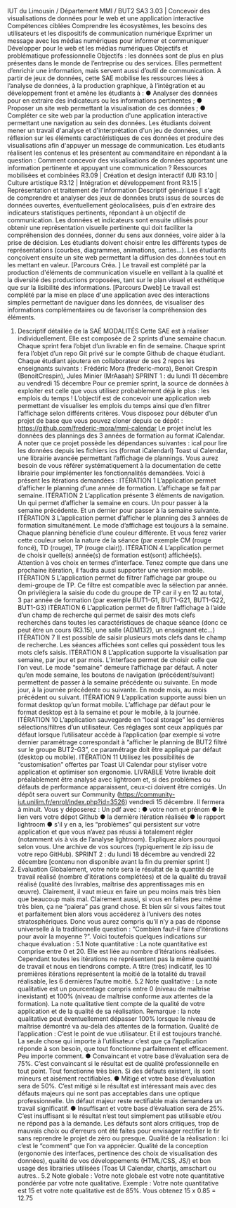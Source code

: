 IUT du Limousin / Département MMI / BUT2
SA3 3.03 | Concevoir des visualisations de données
pour le web et une application interactive
Compétences ciblées
Comprendre les écosystèmes, les besoins des utilisateurs et les dispositifs de communication numérique
Exprimer un message avec les médias numériques pour informer et communiquer
Développer pour le web et les médias numériques
Objectifs et problématique professionnelle
Objectifs : les données sont de plus en plus présentes dans le monde de l’entreprise ou des services.
Elles permettent d’enrichir une information, mais servent aussi d’outil de communication.
A partir de jeux de données, cette SAE mobilise les ressources liées à l’analyse de données, à la
production graphique, à l’intégration et au développement front et amène les étudiants à :
● Analyser des données pour en extraire des indicateurs ou les informations pertinentes ;
● Proposer un site web permettant la visualisation de ces données ;
● Compléter ce site web par la production d'une application interactive permettant une navigation
au sein des données.
Les étudiants doivent mener un travail d'analyse et d'interprétation d'un jeu de données, une réflexion
sur les éléments caractéristiques de ces données et produire des visualisations afin d'appuyer un
message de communication. Les étudiants réalisent les contenus et les présentent au commanditaire en
répondant à la question : Comment concevoir des visualisations de données apportant une information
pertinente et appuyant une communication ?
Ressources mobilisées et combinées
R3.09 | Création et design interactif (UI)
R3.10 | Culture artistique
R3.12 | Intégration et développement front
R3.15 | Représentation et traitement de l'information
Descriptif générique
Il s'agit de comprendre et analyser des jeux de données bruts issus de sources de données ouvertes,
éventuellement géolocalisées, puis d'en extraire des indicateurs statistiques pertinents, répondant à un
objectif de communication.
Les données et indicateurs sont ensuite utilisés pour obtenir une représentation visuelle pertinente qui
doit faciliter la compréhension des données, donner du sens aux données, voire aider à la prise de
décision.
Les étudiants doivent choisir entre les différents types de représentations (courbes, diagrammes,
animations, cartes…).
Les étudiants conçoivent ensuite un site web permettant la diffusion des données tout en les mettant en
valeur.
[Parcours Créa. ] Le travail est complété par la production d'éléments de communication visuelle en
veillant à la qualité et la diversité des productions proposées, tant sur le plan visuel et esthétique que sur
la lisibilité des informations.
[Parcours Dweb] Le travail est complété par la mise en place d'une application avec des interactions
simples permettant de naviguer dans les données, de visualiser des informations complémentaires ou
de favoriser la compréhension des éléments.
1. Descriptif détaillée de la SAÉ
MODALITÉS
Cette SAE est à réaliser individuellement.
Elle est composée de 2 sprints d’une semaine chacun.
Chaque sprint fera l’objet d’un livrable en fin de semaine.
Chaque sprint fera l’objet d’un repo Git privé sur le compte Github de chaque étudiant.
Chaque étudiant ajoutera en collaborateur de ses 2 repos les enseignants suivants :
Frédéric Mora (frederic-mora), Benoit Crespin (BenoitCrespin), Jules Minier (MrAaaah)
SPRINT 1 : du lundi 11 décembre au vendredi 15 décembre
Pour ce premier sprint, la source de données à exploiter est celle que vous utilisez probablement déjà le
plus : les emplois du temps !
L’objectif est de concevoir une application web permettant de visualiser les emplois du temps ainsi que
d’en filtrer l’affichage selon différents critères. Vous disposez pour débuter d’un projet de base que vous
pouvez cloner depuis ce dépôt : https://github.com/frederic-mora/mmi-calendar
Le projet inclut les données des plannings des 3 années de formation au format iCalendar. A noter que
ce projet possède les dépendances suivantes :
ical pour lire les données depuis les fichiers ics (format iCalendarl)
Toast ui Calendar, une librairie avancée permettant l’affichage de plannings. Vous aurez besoin
de vous référer systématiquement à la documentation de cette librairie pour implémenter les
fonctionnalités demandées.
Voici à présent les itérations demandées :
ITÉRATION 1
L’application permet d’afficher le planning d’une année de formation. L’affichage se fait par semaine.
ITÉRATION 2
L’application présente 3 éléments de navigation. Un qui permet d’afficher la semaine en cours. Un pour
passer à la semaine précédente. Et un dernier pour passer à la semaine suivante.
ITÉRATION 3
L’application permet d’afficher le planning des 3 années de formation simultanément. Le mode
d’affichage est toujours à la semaine. Chaque planning bénéficie d’une couleur différente. Et vous ferez
varier cette couleur selon la nature de la séance (par exemple CM (rouge foncé), TD (rouge), TP (rouge
clair)).
ITÉRATION 4
L’application permet de choisir quelle(s) année(s) de formation est(sont) affichée(s). Attention à vos
choix en termes d’interface. Tenez compte que dans une prochaine itération, il faudra aussi supporter
une version mobile.
ITÉRATION 5
L’application permet de filtrer l’affichage par groupe ou demi-groupe de TP. Ce filtre est compatible avec
la sélection par année. On privilégiera la saisie du code du groupe de TP car il y en 12 au total, 3 par
année de formation (par exemple BUT1-G1, BUT1-G21, BUT1-G22, BUT1-G3)
ITÉRATION 6
L’application permet de filtrer l’affichage à l’aide d’un champ de recherche qui permet de saisir des mots
clefs recherchés dans toutes les caractéristiques de chaque séance (donc ce peut être un cours (R3.15),
une salle (ADM132), un enseignant etc…)
ITÉRATION 7
Il est possible de saisir plusieurs mots clefs dans le champ de recherche. Les séances affichées sont
celles qui possèdent tous les mots clefs saisis.
ITÉRATION 8
L’application supporte la visualisation par semaine, par jour et par mois. L’interface permet de choisir
celle que l’on veut. Le mode “semaine” demeure l’affichage par défaut. A noter qu’en mode semaine, les
boutons de navigation (précédent/suivant) permettent de passer à la semaine précédente ou suivante.
En mode jour, à la journée précédente ou suivante. En mode mois, au mois précédent ou suivant.
ITÉRATION 9
L’application supporte aussi bien un format desktop qu’un format mobile. L’affichage par défaut pour le
format desktop est à la semaine et pour le mobile, à la journée.
ITÉRATION 10
L’application sauvegarde en “local storage” les dernières sélections/filtres d’un utilisateur. Ces réglages
sont ceux appliqués par défaut lorsque l’utilisateur accède à l’application (par exemple si votre dernier
paramétrage correspondait à “afficher le planning de BUT2 filtré sur le groupe BUT2-G3”, ce
paramétrage doit être appliqué par défaut (desktop ou mobile).
ITÉRATION 11
Utilisez les possibilités de “customisation” offertes par Toast UI Calendar pour styliser votre application et
optimiser son ergonomie.
LIVRABLE
Votre livrable doit préalablement être analysé avec lightroom et, si des problèmes ou défauts de
performance apparaissent, ceux-ci doivent être corrigés.
Un dépôt sera ouvert sur Community (https://community-iut.unilim.fr/enrol/index.php?id=3526) vendredi
15 décembre. Il fermera à minuit. Vous y déposerez :
Un pdf avec :
● votre nom et prénom
● le lien vers votre dépot Github
● la dernière itération réalisée
● le rapport lightroom
● s'il y en a, les “problèmes” qui persistent sur votre application et que vous n’avez pas
réussi à totalement régler (notamment vis à vis de l’analyse lightroom). Expliquez alors
pourquoi selon vous.
Une archive de vos sources (typiquement le zip issu de votre repo GitHub).
SPRINT 2 : du lundi 18 décembre au vendredi 22 décembre
[contenu non disponible avant la fin du premier sprint !]
2. Evaluation
Globalement, votre note sera le résultat de la quantité de travail réalisé (nombre d’itérations
complétées) et de la qualité du travail réalisé (qualité des livrables, maîtrise des apprentissages mis
en œuvre).
Clairement, il vaut mieux en faire un peu moins mais très bien que beaucoup mais mal. Clairement
aussi, si vous en faites peu même très bien, ça ne “paiera” pas grand chose. Et bien sûr si vous
faites tout et parfaitement bien alors vous accéderez à l’univers des notes stratosphériques.
Donc vous aurez compris qu’il n’y a pas de réponse universelle à la traditionnelle question :
“Combien faut-il faire d’itérations pour avoir la moyenne ?”. Voici toutefois quelques indications sur
chaque évaluation :
5.1 Note quantitative :
La note quantitative est comprise entre 0 et 20. Elle est liée au nombre d’itérations réalisées.
Cependant toutes les itérations ne représentent pas la même quantité de travail et nous en
tiendrons compte. A titre (très) indicatif, les 10 premières itérations représentent la moitié de la
totalité du travail réalisable, les 6 dernières l’autre moitié.
5.2 Note qualitative :
La note qualitative est un pourcentage compris entre 0 (niveau de maîtrise inexistant) et 100%
(niveau de maîtrise conforme aux attentes de la formation). La note qualitative tient compte de la
qualité de votre application et de la qualité de sa réalisation.
Remarque : la note qualitative peut éventuellement dépasser 100% lorsque le niveau de maîtrise démontré va
au-delà des attentes de la formation.
Qualité de l’application :
C’est le point de vue utilisateur. Et il est toujours tranché. La seule chose qui importe à l’utilisateur
c’est que ça l’application réponde à son besoin, que tout fonctionne parfaitement et efficacement.
Peu importe comment.
● Convaincant et votre base d’évaluation sera de 75%.
C’est convaincant si le résultat est de qualité professionnelle en tout point. Tout fonctionne très bien.
Si des défauts existent, ils sont mineurs et aisément rectifiables.
● Mitigé et votre base d’évaluation sera de 50%.
C’est mitigé si le résultat est intéressant mais avec des défauts majeurs qui ne sont pas acceptables
dans une optique professionnelle. Un défaut majeur reste rectifiable mais demandera un travail
significatif.
● Insuffisant et votre base d’évaluation sera de 25%.
C’est insuffisant si le résultat n’est tout simplement pas utilisable et/ou ne répond pas à la demande.
Les défauts sont alors critiques, trop de mauvais choix ou d’erreurs ont été faites pour envisager
rectifier le tir sans reprendre le projet de zéro ou presque.
Qualité de la réalisation :
Ici c’est le “comment” que l’on va apprécier. Qualité de la conception (ergonomie des interfaces,
pertinence des choix de visualisation des données), qualité de vos développements (HTML/CSS,
JS/) et bon usage des librairies utilisées (Toas UI Calendar, chartjs, amschart ou autres..
5.2 Note globale :
Votre note globale est votre note quantitative pondérée par votre note qualitative.
Exemple :
Votre note quantitative est 15 et votre note qualitative est de 85%. Vous obtenez 15 x 0.85 = 12.75
 
 
